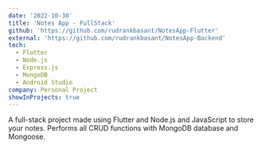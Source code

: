 ```yaml
---
date: '2022-10-30'
title: 'Notes App - FullStack'
github: 'https://github.com/rudrankbasant/NotesApp-Flutter'
external: 'https://github.com/rudrankbasant/NotesApp-Backend'
tech:
  - Flutter
  - Node.js
  - Express.js
  - MongoDB
  - Android Studio
company: Personal Project
showInProjects: true
---
```


A full-stack project made using Flutter and Node.js and JavaScript to store your notes. Performs all
CRUD functions with MongoDB database and Mongoose.

